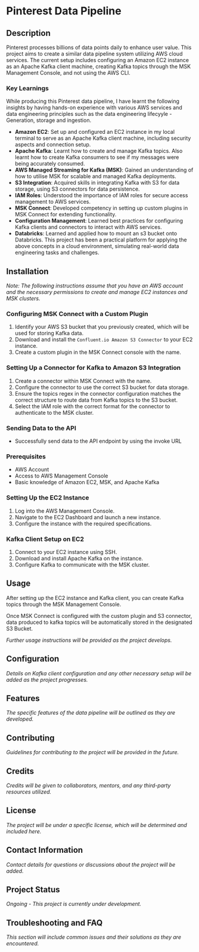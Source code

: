 # Pinterest Data Pipeline

## Description
Pinterest processes billions of data points daily to enhance user value. This project aims to create a similar data pipeline system utilizing AWS cloud services. The current setup includes configuring an Amazon EC2 instance as an Apache Kafka client machine, creating Kafka topics through the MSK Management Console, and not using the AWS CLI.

### Key Learnings

While producing this Pinterest data pipeline, I have learnt the following insights by having hands-on experience with various AWS services and data engineering principles such as the data engineering lifecyyle - Generation, storage and ingestion.
- **Amazon EC2**: Set up and configured an EC2 instance in my local terminal to serve as an Apache Kafka client machine, including security aspects and connection setup.
- **Apache Kafka**: Learnt how to create and manage Kafka topics. Also learnt how to create Kafka consumers to see if my messages were being accurately consumed.
- **AWS Managed Streaming for Kafka (MSK)**: Gained an understanding of how to utilise MSK for scalable and managed Kafka deployments.
- **S3 Integration**: Acquired skills in integrating Kafka with S3 for data storage, using S3 connectors for data persistence.
- **IAM Roles**: Understood the importance of IAM roles for secure access management to AWS services.
- **MSK Connect**: Developed competency in setting up custom plugins in MSK Connect for extending functionality.
- **Configuration Management**: Learned best practices for configuring Kafka clients and connectors to interact with AWS services.
- **Databricks**: Learned and applied how to mount an s3 bucket onto Databricks.
This project has been a practical platform for applying the above concepts in a cloud environment, simulating real-world data engineering tasks and challenges.


## Installation
*Note: The following instructions assume that you have an AWS account and the necessary permissions to create and manage EC2 instances and MSK clusters.*

### Configuring MSK Connect with a Custom Plugin
1. Identify your AWS S3 bucket that you previously created, which will be used for storing Kafka data.
2. Download and install the `Confluent.io Amazon S3 Connector` to your EC2 instance.
3. Create a custom plugin in the MSK Connect console with the name.

### Setting Up a Connector for Kafka to Amazon S3 Integration
1. Create a connector within MSK Connect with the name.
2. Configure the connector to use the correct S3 bucket for data storage.
3. Ensure the topics regex in the connector configuration matches the correct structure to route data from Kafka topics to the S3 bucket.
4. Select the IAM role with the correct format for the connector to authenticate to the MSK cluster.

### Sending Data to the API
- Successfully send data to the API endpoint by using the invoke URL 


### Prerequisites
- AWS Account
- Access to AWS Management Console
- Basic knowledge of Amazon EC2, MSK, and Apache Kafka

### Setting Up the EC2 Instance
1. Log into the AWS Management Console.
2. Navigate to the EC2 Dashboard and launch a new instance.
3. Configure the instance with the required specifications.

### Kafka Client Setup on EC2
1. Connect to your EC2 instance using SSH.
2. Download and install Apache Kafka on the instance.
3. Configure Kafka to communicate with the MSK cluster.

## Usage
After setting up the EC2 instance and Kafka client, you can create Kafka topics through the MSK Management Console.

Once MSK Connect is configured with the custom plugin and S3 connector, data produced to kafka topics will be automatically stored in the designated S3 Bucket.

*Further usage instructions will be provided as the project develops.*

## Configuration
*Details on Kafka client configuration and any other necessary setup will be added as the project progresses.*

## Features
*The specific features of the data pipeline will be outlined as they are developed.*

## Contributing
*Guidelines for contributing to the project will be provided in the future.*

## Credits
*Credits will be given to collaborators, mentors, and any third-party resources utilized.*

## License
*The project will be under a specific license, which will be determined and included here.*

## Contact Information
*Contact details for questions or discussions about the project will be added.*

## Project Status
*Ongoing - This project is currently under development.*

## Troubleshooting and FAQ
*This section will include common issues and their solutions as they are encountered.*
